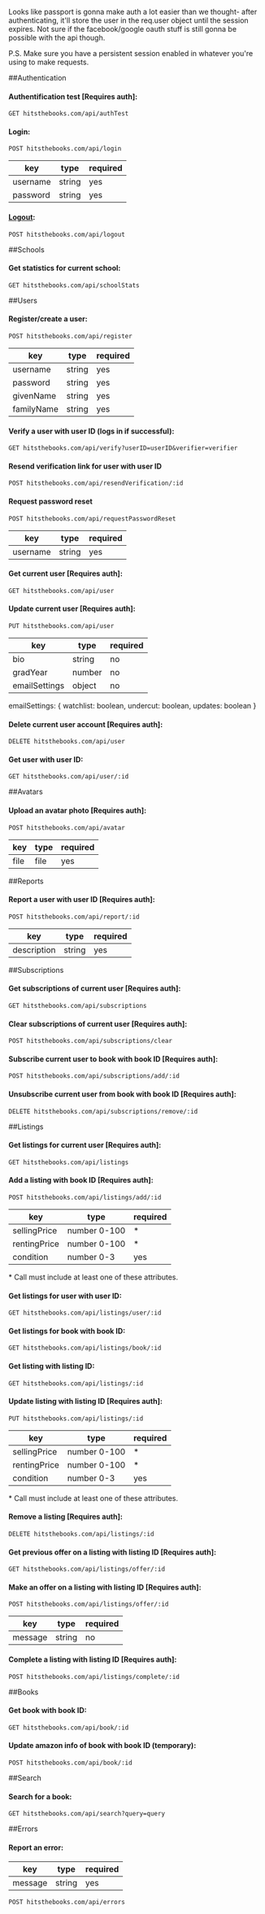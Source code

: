 Looks like passport is gonna make auth a lot easier than we thought- after authenticating, it'll store the user in the req.user object until the session expires. Not sure if the facebook/google oauth stuff is still gonna be possible with the api though.

P.S. Make sure you have a persistent session enabled in whatever you're using to make requests.

##Authentication
#### Authentification test [Requires auth]:

`GET hitsthebooks.com/api/authTest`

#### Login:

`POST hitsthebooks.com/api/login`

| key       | type    | required |
| --------- | ------- | -------- |
| username  | string  | yes      |
| password  | string  | yes      |

#### [Logout](http://stackoverflow.com/questions/3521290/logout-get-or-post):

`POST hitsthebooks.com/api/logout`
	
##Schools
#### Get statistics for current school:

`GET hitsthebooks.com/api/schoolStats`
	
##Users
#### Register/create a user:

`POST hitsthebooks.com/api/register`

| key        | type    | required |
| ---------- | ------- | -------- |
| username   | string  | yes      |
| password   | string  | yes      |
| givenName  | string  | yes      |
| familyName | string  | yes      |

#### Verify a user with user ID (logs in if successful):

`GET hitsthebooks.com/api/verify?userID=userID&verifier=verifier`

#### Resend verification link for user with user ID

`POST hitsthebooks.com/api/resendVerification/:id`

#### Request password reset

`POST hitsthebooks.com/api/requestPasswordReset`

| key        | type    | required |
| ---------- | ------- | -------- |
| username   | string  | yes      |

#### Get current user [Requires auth]: 

`GET hitsthebooks.com/api/user`

#### Update current user [Requires auth]: 

`PUT hitsthebooks.com/api/user`

| key           | type    | required |
| --------------| ------- | -------- |
| bio           | string  | no       |
| gradYear      | number  | no       |
| emailSettings | object  | no       |

emailSettings: {
	     watchlist: boolean,
	     undercut: boolean,
	     updates: boolean
	 }

#### Delete current user account [Requires auth]:

`DELETE hitsthebooks.com/api/user`

#### Get user with user ID:

`GET hitsthebooks.com/api/user/:id`	
	
##Avatars
#### Upload an avatar photo [Requires auth]:

`POST hitsthebooks.com/api/avatar`

| key           | type    | required |
| --------------| ------- | -------- |
| file          | file    | yes      |

##Reports
#### Report a user with user ID [Requires auth]:

`POST hitsthebooks.com/api/report/:id`

| key           | type    | required |
| --------------| ------- | -------- |
| description   | string  | yes      |
	
##Subscriptions
#### Get subscriptions of current user [Requires auth]:

`GET hitsthebooks.com/api/subscriptions`

#### Clear subscriptions of current user [Requires auth]:

`POST hitsthebooks.com/api/subscriptions/clear`

#### Subscribe current user to book with book ID [Requires auth]:

`POST hitsthebooks.com/api/subscriptions/add/:id`

#### Unsubscribe current user from book with book ID [Requires auth]:

`DELETE hitsthebooks.com/api/subscriptions/remove/:id`
	
##Listings
#### Get listings for current user [Requires auth]:

`GET hitsthebooks.com/api/listings` 

#### Add a listing with book ID [Requires auth]:

`POST hitsthebooks.com/api/listings/add/:id`

| key           | type         | required |
| --------------| -------------| -------- |
| sellingPrice  | number 0-100 | *        |
| rentingPrice  | number 0-100 | *        |
| condition     | number 0-3   | yes      |

\* Call must include at least one of these attributes.

#### Get listings for user with user ID: 

`GET hitsthebooks.com/api/listings/user/:id`

#### Get listings for book with book ID:

`GET hitsthebooks.com/api/listings/book/:id`

#### Get listing with listing ID:

`GET hitsthebooks.com/api/listings/:id`

#### Update listing with listing ID [Requires auth]:

`PUT hitsthebooks.com/api/listings/:id`

| key           | type         | required |
| --------------| -------------| -------- |
| sellingPrice  | number 0-100 | *        |
| rentingPrice  | number 0-100 | *        |
| condition     | number 0-3   | yes      |

\* Call must include at least one of these attributes.

#### Remove a listing [Requires auth]:

`DELETE hitsthebooks.com/api/listings/:id`

#### Get previous offer on a listing with listing ID [Requires auth]:

`GET hitsthebooks.com/api/listings/offer/:id`

#### Make an offer on a listing with listing ID [Requires auth]:

`POST hitsthebooks.com/api/listings/offer/:id`

| key           | type    | required |
| --------------| --------| -------- |
| message       | string  | no       |

#### Complete a listing with listing ID [Requires auth]:

`POST hitsthebooks.com/api/listings/complete/:id`
	
##Books
#### Get book with book ID:

`GET hitsthebooks.com/api/book/:id`

#### Update amazon info of book with book ID (temporary):

`POST hitsthebooks.com/api/book/:id`

##Search
#### Search for a book:

`GET hitsthebooks.com/api/search?query=query`

##Errors
#### Report an error:

| key           | type    | required |
| --------------| --------| -------- |
| message       | string  | yes      |

`POST hitsthebooks.com/api/errors`
